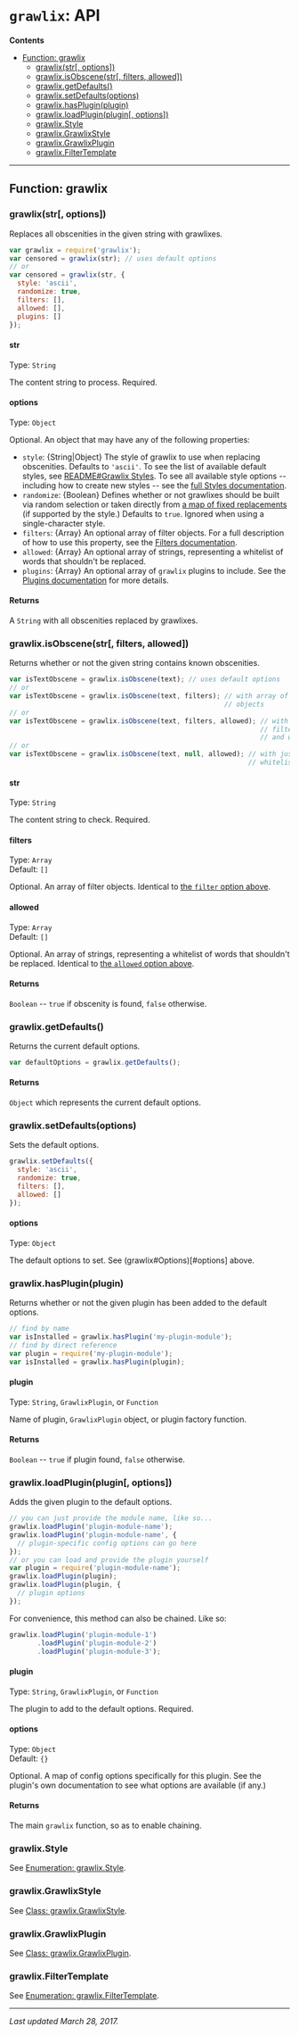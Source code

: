# `grawlix`: API

__Contents__
- [Function: grawlix](#function-grawlix)
  + [grawlix(str\[, options\])](#grawlixstr-options)
  + [grawlix.isObscene(str\[, filters, allowed\])](#grawlixisobscenestr-filters-allowed)
  + [grawlix.getDefaults()](#grawlixgetdefaults)
  + [grawlix.setDefaults(options)](#grawlixsetdefaultsoptions)
  + [grawlix.hasPlugin(plugin)](#grawlixhaspluginplugin)
  + [grawlix.loadPlugin(plugin\[, options\])](#grawlixloadpluginplugin-options)
  + [grawlix.Style](#grawlixstyle)
  + [grawlix.GrawlixStyle](#grawlixgrawlixstyle)
  + [grawlix.GrawlixPlugin](#grawlixgrawlixplugin)
  + [grawlix.FilterTemplate](#grawlixfiltertemplate)

***

## Function: grawlix

### grawlix(str[, options])

Replaces all obscenities in the given string with grawlixes.

```javascript
var grawlix = require('grawlix');
var censored = grawlix(str); // uses default options
// or
var censored = grawlix(str, {
  style: 'ascii',
  randomize: true,
  filters: [],
  allowed: [],
  plugins: []
});
```

#### str

Type: `String`

The content string to process. Required.

#### options

Type: `Object`

Optional. An object that may have any of the following properties:

- `style`: {String|Object} The style of grawlix to use when replacing obscenities. Defaults to `'ascii'`. To see the list of available default styles, see [README#Grawlix Styles](https://github.com/tinwatchman/grawlix#grawlix-styles). To see all available style options -- including how to create new styles -- see the [full Styles documentation](https://github.com/tinwatchman/grawlix/blob/master/docs/STYLES.md).
- `randomize`: {Boolean} Defines whether or not grawlixes should be built via random selection or taken directly from [a map of fixed replacements](https://github.com/tinwatchman/grawlix/blob/master/docs/STYLES.md#using-fixed-replacement-strings) (if supported by the style.) Defaults to `true`. Ignored when using a single-character style.
- `filters`: {Array} An optional array of filter objects. For a full description of how to use this property, see the [Filters documentation](https://github.com/tinwatchman/grawlix/blob/master/docs/FILTERS.md).
- `allowed`: {Array} An optional array of strings, representing a whitelist of words that shouldn't be replaced.
- `plugins`: {Array} An optional array of `grawlix` plugins to include. See the [Plugins documentation](https://github.com/tinwatchman/grawlix/blob/master/docs/PLUGINS.md) for more details.

#### Returns

A `String` with all obscenities replaced by grawlixes.

### grawlix.isObscene(str[, filters, allowed])

Returns whether or not the given string contains known obscenities.

```javascript
var isTextObscene = grawlix.isObscene(text); // uses default options
// or
var isTextObscene = grawlix.isObscene(text, filters); // with array of filter 
                                                      // objects
// or
var isTextObscene = grawlix.isObscene(text, filters, allowed); // with array of 
                                                               // filter options 
                                                               // and whitelist
// or
var isTextObscene = grawlix.isObscene(text, null, allowed); // with just the 
                                                            // whitelist
```

#### str

Type: `String`

The content string to check. Required.

#### filters

Type: `Array`<br>
Default: `[]`

Optional. An array of filter objects. Identical to [the `filter` option above](#options).

#### allowed

Type: `Array`<br>
Default: `[]`

Optional. An array of strings, representing a whitelist of words that shouldn't be replaced. Identical to [the `allowed` option above](#options).

#### Returns

`Boolean` -- `true` if obscenity is found, `false` otherwise.

### grawlix.getDefaults()

Returns the current default options.

```javascript
var defaultOptions = grawlix.getDefaults();
```

#### Returns

`Object` which represents the current default options.

### grawlix.setDefaults(options)

Sets the default options.

```javascript
grawlix.setDefaults({
  style: 'ascii',
  randomize: true,
  filters: [],
  allowed: []
});
```

#### options

Type: `Object`

The default options to set. See (grawlix#Options)[#options] above.

### grawlix.hasPlugin(plugin)

Returns whether or not the given plugin has been added to the default options.

```javascript
// find by name
var isInstalled = grawlix.hasPlugin('my-plugin-module');
// find by direct reference
var plugin = require('my-plugin-module');
var isInstalled = grawlix.hasPlugin(plugin);
```

#### plugin

Type: `String`, `GrawlixPlugin`, or `Function`

Name of plugin, `GrawlixPlugin` object, or plugin factory function.

#### Returns

`Boolean` -- `true` if plugin found, `false` otherwise.

### grawlix.loadPlugin(plugin[, options])

Adds the given plugin to the default options.

```javascript
// you can just provide the module name, like so...
grawlix.loadPlugin('plugin-module-name');
grawlix.loadPlugin('plugin-module-name', {
  // plugin-specific config options can go here
});
// or you can load and provide the plugin yourself
var plugin = require('plugin-module-name');
grawlix.loadPlugin(plugin);
grawlix.loadPlugin(plugin, {
  // plugin options
});
```

For convenience, this method can also be chained. Like so:

```javascript
grawlix.loadPlugin('plugin-module-1')
       .loadPlugin('plugin-module-2')
       .loadPlugin('plugin-module-3');
```

#### plugin

Type: `String`, `GrawlixPlugin`, or `Function`

The plugin to add to the default options. Required.

#### options

Type: `Object`<br>
Default: `{}`

Optional. A map of config options specifically for this plugin. See the plugin's own documentation to see what options are available (if any.)

#### Returns

The main `grawlix` function, so as to enable chaining.

### grawlix.Style

See [Enumeration: grawlix.Style](https://github.com/tinwatchman/grawlix/blob/master/docs/STYLES.md#enumeration-grawlixstyle).

### grawlix.GrawlixStyle

See [Class: grawlix.GrawlixStyle](https://github.com/tinwatchman/grawlix/blob/master/docs/STYLES.md#class-grawlixgrawlixstyle).

### grawlix.GrawlixPlugin

See [Class: grawlix.GrawlixPlugin](https://github.com/tinwatchman/grawlix/blob/master/docs/PLUGINS.md#class-grawlixgrawlixplugin).

### grawlix.FilterTemplate

See [Enumeration: grawlix.FilterTemplate](https://github.com/tinwatchman/grawlix/blob/master/docs/FILTERS.md#enumeration-grawlixfiltertemplate).

***

*Last updated March 28, 2017.*